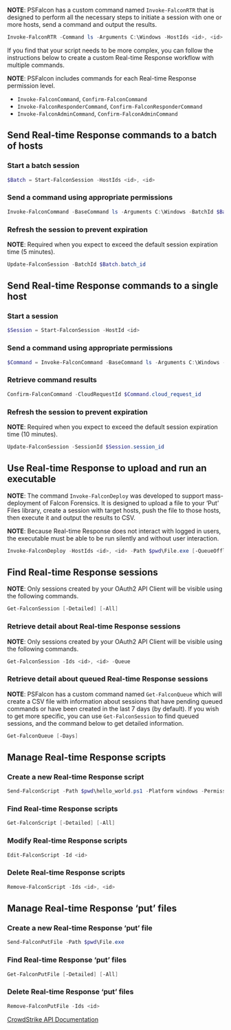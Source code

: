 **NOTE**: PSFalcon has a custom command named `Invoke-FalconRTR` that is designed to perform all the necessary steps to initiate a session with one or more hosts, send a command and output the results. 

```powershell
Invoke-FalconRTR -Command ls -Arguments C:\Windows -HostIds <id>, <id> [-QueueOffline]
```

If you find that your script needs to be more complex, you can follow the instructions below to create a custom Real-time Response workflow with multiple commands.

**NOTE**: PSFalcon includes commands for each Real-time Response permission level.

* `Invoke-FalconCommand`, `Confirm-FalconCommand`
* `Invoke-FalconResponderCommand`, `Confirm-FalconResponderCommand`
* `Invoke-FalconAdminCommand`, `Confirm-FalconAdminCommand`

## Send Real-time Response commands to a batch of hosts

### Start a batch session

```powershell
$Batch = Start-FalconSession -HostIds <id>, <id>
```

### Send a command using appropriate permissions

```powershell
Invoke-FalconCommand -BaseCommand ls -Arguments C:\Windows -BatchId $Batch.batch_id
```

### Refresh the session to prevent expiration

**NOTE**: Required when you expect to exceed the default session expiration time (5 minutes).

```powershell
Update-FalconSession -BatchId $Batch.batch_id
```

## Send Real-time Response commands to a single host

### Start a session

```powershell
$Session = Start-FalconSession -HostId <id>
```

### Send a command using appropriate permissions

```powershell
$Command = Invoke-FalconCommand -BaseCommand ls -Arguments C:\Windows -SessionId $Session.session_id
```

### Retrieve command results

```powershell
Confirm-FalconCommand -CloudRequestId $Command.cloud_request_id
```

### Refresh the session to prevent expiration

**NOTE**: Required when you expect to exceed the default session expiration time (10 minutes).

```powershell
Update-FalconSession -SessionId $Session.session_id
```

## Use Real-time Response to upload and run an executable

**NOTE**: The command `Invoke-FalconDeploy` was developed to support mass-deployment of Falcon Forensics. It is designed to upload a file to your ‘Put’ Files library, create a session with target hosts, push the file to those hosts, then execute it and output the results to CSV.

**NOTE**: Because Real-time Response does not interact with logged in users, the executable must be able to be run silently and without user interaction.

```powershell
Invoke-FalconDeploy -HostIds <id>, <id> -Path $pwd\File.exe [-QueueOffline]
```

## Find Real-time Response sessions

**NOTE**: Only sessions created by your OAuth2 API Client will be visible using the following commands.

```powershell
Get-FalconSession [-Detailed] [-All]
```

### Retrieve detail about Real-time Response sessions

**NOTE**: Only sessions created by your OAuth2 API Client will be visible using the following commands.

```powershell
Get-FalconSession -Ids <id>, <id> -Queue
```

### Retrieve detail about queued Real-time Response sessions

**NOTE**: PSFalcon has a custom command named `Get-FalconQueue` which will create a CSV file with information about sessions that have pending queued commands or have been created in the last 7 days (by default). If you wish to get more specific, you can use `Get-FalconSession` to find queued sessions, and the command below to get detailed information.

```powershell
Get-FalconQueue [-Days]
```

## Manage Real-time Response scripts

### Create a new Real-time Response script

```powershell
Send-FalconScript -Path $pwd\hello_world.ps1 -Platform windows -PermissionType group
```

### Find Real-time Response scripts

```powershell
Get-FalconScript [-Detailed] [-All]
```

### Modify Real-time Response scripts

```powershell
Edit-FalconScript -Id <id>
```

### Delete Real-time Response scripts

```powershell
Remove-FalconScript -Ids <id>, <id>
```

## Manage Real-time Response ‘put’ files

### Create a new Real-time Response ‘put’ file

```powershell
Send-FalconPutFile -Path $pwd\File.exe
```

### Find Real-time Response ‘put’ files

```powershell
Get-FalconPutFile [-Detailed] [-All]
```

### Delete Real-time Response ‘put’ files

```powershell
Remove-FalconPutFile -Ids <id>
```

[CrowdStrike API Documentation](https://falcon.crowdstrike.com/support/documentation/90/real-time-response-apis)